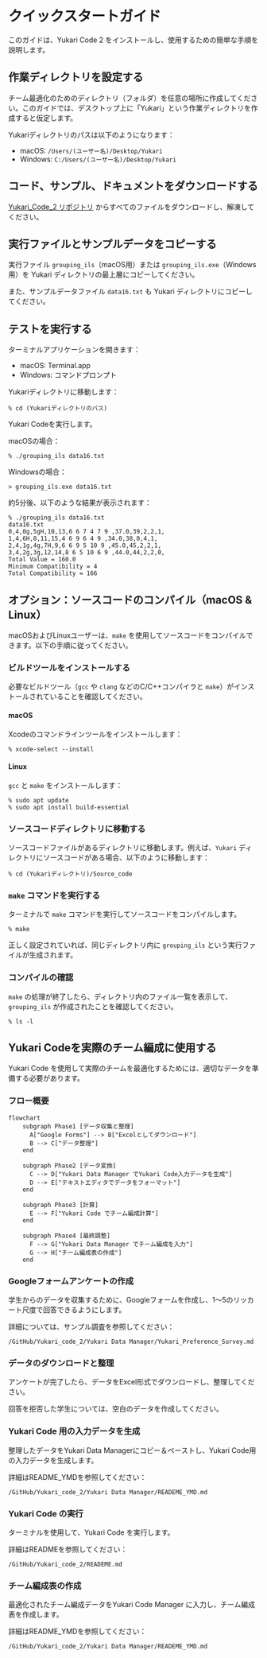 # クイックスタートガイド

このガイドは、Yukari Code 2 をインストールし、使用するための簡単な手順を説明します。

## 作業ディレクトリを設定する

チーム最適化のためのディレクトリ（フォルダ）を任意の場所に作成してください。このガイドでは、デスクトップ上に「Yukari」という作業ディレクトリを作成すると仮定します。

Yukariディレクトリのパスは以下のようになります：

- macOS: `/Users/(ユーザー名)/Desktop/Yukari`
- Windows: `C:/Users/(ユーザー名)/Desktop/Yukari`

## コード、サンプル、ドキュメントをダウンロードする

[Yukari_Code_2 リポジトリ](https://github.com/tohru-murakami/Yukari_Code_2) からすべてのファイルをダウンロードし、解凍してください。

## 実行ファイルとサンプルデータをコピーする

実行ファイル `grouping_ils`（macOS用）または `grouping_ils.exe`（Windows用）を Yukari ディレクトリの最上層にコピーしてください。

また、サンプルデータファイル `data16.txt` も Yukari ディレクトリにコピーしてください。

## テストを実行する

ターミナルアプリケーションを開きます：

- macOS: Terminal.app
- Windows: コマンドプロンプト

Yukariディレクトリに移動します：

```
% cd (Yukariディレクトリのパス)
```

Yukari Codeを実行します。

macOSの場合：

```
% ./grouping_ils data16.txt
```

Windowsの場合：

```
> grouping_ils.exe data16.txt
```

約5分後、以下のような結果が表示されます：

```
% ./grouping_ils data16.txt
data16.txt
0,4,0g,5gH,10,13,6 6 7 4 7 9 ,37.0,39,2,2,1,
1,4,6H,8,11,15,4 6 9 6 4 9 ,34.0,38,0,4,1,
2,4,1g,4g,7H,9,6 6 9 5 10 9 ,45.0,45,2,2,1,
3,4,2g,3g,12,14,8 6 5 10 6 9 ,44.0,44,2,2,0,
Total Value = 160.0
Minimum Compatibility = 4
Total Compatibility = 166
```

## オプション：ソースコードのコンパイル（macOS & Linux）

macOSおよびLinuxユーザーは、`make` を使用してソースコードをコンパイルできます。以下の手順に従ってください。

### ビルドツールをインストールする

必要なビルドツール（`gcc` や `clang` などのC/C++コンパイラと `make`）がインストールされていることを確認してください。

#### macOS

Xcodeのコマンドラインツールをインストールします：

```
% xcode-select --install
```

#### Linux

`gcc` と `make` をインストールします：

```
% sudo apt update
% sudo apt install build-essential
```

### ソースコードディレクトリに移動する

ソースコードファイルがあるディレクトリに移動します。例えば、`Yukari` ディレクトリにソースコードがある場合、以下のように移動します：

```
% cd (Yukariディレクトリ)/Source_code
```

### `make` コマンドを実行する

ターミナルで `make` コマンドを実行してソースコードをコンパイルします。

```
% make
```

正しく設定されていれば、同じディレクトリ内に `grouping_ils` という実行ファイルが生成されます。

### コンパイルの確認

`make` の処理が終了したら、ディレクトリ内のファイル一覧を表示して、`grouping_ils` が作成されたことを確認してください。

```
% ls -l
```

## Yukari Codeを実際のチーム編成に使用する

Yukari Code を使用して実際のチームを最適化するためには、適切なデータを準備する必要があります。

### フロー概要

```mermaid
flowchart
    subgraph Phase1 [データ収集と整理]
      A["Google Forms"] --> B["Excelとしてダウンロード"]
      B --> C["データ整理"]
    end

    subgraph Phase2 [データ変換]
      C --> D["Yukari Data Manager でYukari Code入力データを生成"]
      D --> E["テキストエディタでデータをフォーマット"]
    end

    subgraph Phase3 [計算]
      E --> F["Yukari Code でチーム編成計算"]
    end

    subgraph Phase4 [最終調整]
      F --> G["Yukari Data Manager でチーム編成を入力"]
      G --> H["チーム編成表の作成"]
    end
```

### Googleフォームアンケートの作成

学生からのデータを収集するために、Googleフォームを作成し、1～5のリッカート尺度で回答できるようにします。

詳細については、サンプル調査を参照してください：

```
/GitHub/Yukari_code_2/Yukari Data Manager/Yukari_Preference_Survey.md
```

### データのダウンロードと整理

アンケートが完了したら、データをExcel形式でダウンロードし、整理してください。

回答を拒否した学生については、空白のデータを作成してください。

### Yukari Code 用の入力データを生成

整理したデータをYukari Data Managerにコピー＆ペーストし、Yukari Code用の入力データを生成します。

詳細はREADME_YMDを参照してください：

```
/GitHub/Yukari_code_2/Yukari Data Manager/READEME_YMD.md
```

### Yukari Code の実行

ターミナルを使用して、Yukari Code を実行します。

詳細はREADMEを参照してください：

```
/GitHub/Yukari_code_2/READEME.md
```

### チーム編成表の作成

最適化されたチーム編成データをYukari Code Manager に入力し、チーム編成表を作成します。

詳細はREADME_YMDを参照してください：

```
/GitHub/Yukari_code_2/Yukari Data Manager/READEME_YMD.md
```
